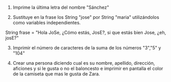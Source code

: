 1. Imprime la última letra del nombre "Sánchez"

2. Sustituye en la frase los String "jose" por String "maria" utilizándolos como variables independientes.

String frase = "Hola JoSe, ¿Cómo estás, JosE?, si que estás bien Jose, ¿eh, josE?"

3. Imprimir el número de caracteres de la suma de los números "3","5" y "104"

4. Crear una persona diciendo cual es su nombre, apellido, dirección, aficiones y si le gusta o no el baloncesto e imprimir en pantalla el color de la camiseta que mas le gusta de Zara.